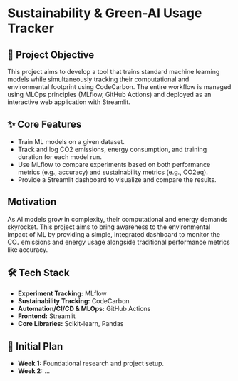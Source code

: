 # Sustainability & Green-AI Usage Tracker

## 🚀 Project Objective
This project aims to develop a tool that trains standard machine learning models while simultaneously tracking their computational and environmental footprint using CodeCarbon. The entire workflow is managed using MLOps principles (MLflow, GitHub Actions) and deployed as an interactive web application with Streamlit.

## ✨ Core Features
- Train ML models on a given dataset.
- Track and log CO2 emissions, energy consumption, and training duration for each model run.
- Use MLflow to compare experiments based on both performance metrics (e.g., accuracy) and sustainability metrics (e.g., CO2eq).
- Provide a Streamlit dashboard to visualize and compare the results.

##  Motivation

As AI models grow in complexity, their computational and energy demands skyrocket. This project aims to bring awareness to the environmental impact of ML by providing a simple, integrated dashboard to monitor the CO₂ emissions and energy usage alongside traditional performance metrics like accuracy.

## 🛠️ Tech Stack
- **Experiment Tracking:** MLflow
- **Sustainability Tracking:** CodeCarbon
- **Automation/CI/CD & MLOps:** GitHub Actions
- **Frontend:** Streamlit
- **Core Libraries:** Scikit-learn, Pandas

## 📅 Initial Plan
- **Week 1:** Foundational research and project setup.
- **Week 2:** ...
